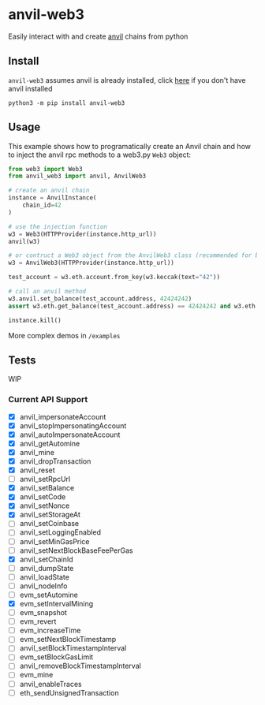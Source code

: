 # anvil-web3
Easily interact with and create [anvil](https://github.com/foundry-rs/foundry/tree/master/crates/anvil) chains from python

## Install
`anvil-web3` assumes anvil is already installed, click [here](https://book.getfoundry.sh/getting-started/installation) if you don't have anvil installed
```
python3 -m pip install anvil-web3
```

## Usage
This example shows how to programatically create an Anvil chain and how to inject the anvil rpc methods to a
web3.py `Web3` object:
```python
from web3 import Web3
from anvil_web3 import anvil, AnvilWeb3

# create an anvil chain
instance = AnvilInstance(
    chain_id=42
)

# use the injection function
w3 = Web3(HTTPProvider(instance.http_url))
anvil(w3)

# or contruct a Web3 object from the AnvilWeb3 class (recommended for better autocompletion support)
w3 = AnvilWeb3(HTTPProvider(instance.http_url))

test_account = w3.eth.account.from_key(w3.keccak(text="42"))

# call an anvil method
w3.anvil.set_balance(test_account.address, 42424242)
assert w3.eth.get_balance(test_account.address) == 42424242 and w3.eth.chain_id == 42

instance.kill()
```
More complex demos in `/examples`

## Tests
WIP

### Current API Support

- [x] anvil_impersonateAccount
- [x] anvil_stopImpersonatingAccount
- [x] anvil_autoImpersonateAccount
- [x] anvil_getAutomine
- [x] anvil_mine
- [x] anvil_dropTransaction
- [x] anvil_reset
- [ ] anvil_setRpcUrl
- [x] anvil_setBalance
- [x] anvil_setCode
- [x] anvil_setNonce
- [x] anvil_setStorageAt
- [ ] anvil_setCoinbase
- [ ] anvil_setLoggingEnabled
- [ ] anvil_setMinGasPrice
- [ ] anvil_setNextBlockBaseFeePerGas
- [x] anvil_setChainId
- [ ] anvil_dumpState
- [ ] anvil_loadState
- [ ] anvil_nodeInfo
- [ ] evm_setAutomine
- [x] evm_setIntervalMining
- [ ] evm_snapshot
- [ ] evm_revert
- [ ] evm_increaseTime
- [ ] evm_setNextBlockTimestamp
- [ ] anvil_setBlockTimestampInterval
- [ ] evm_setBlockGasLimit
- [ ] anvil_removeBlockTimestampInterval
- [ ] evm_mine
- [ ] anvil_enableTraces
- [ ] eth_sendUnsignedTransaction
